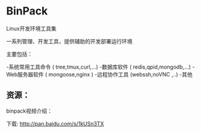 # BinPack
Linux开发环境工具集

一系列管理、开发工具，提供辅助的开发部署运行环境

主要包括： 
  
  -系统常用工具命令 ( tree,tmux,curl,...)
  -数据库软件 ( redis,qpid,mongodb,...)
  -Web服务器软件 ( mongoose,nginx )
  -远程协作工具  (webssh,noVNC ,..)
  -其他 

## 资源： 
  
  binpack视频介绍：  

  下载:  http://pan.baidu.com/s/1kUSn3TX

  
  
  
